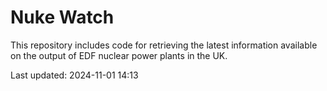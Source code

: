 # Nuke Watch

This repository includes code for retrieving the latest information available on the output of EDF nuclear power plants in the UK.

Last updated: 2024-11-01 14:13
